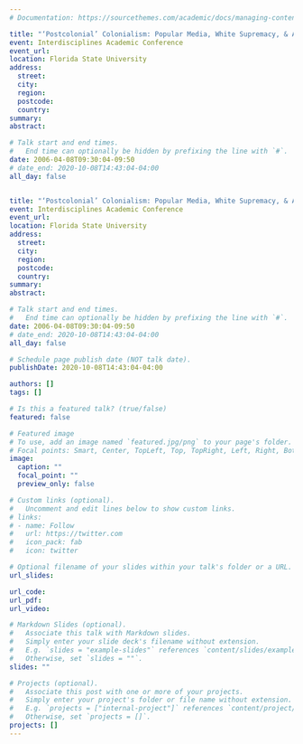 ```yaml
---
# Documentation: https://sourcethemes.com/academic/docs/managing-content/

title: "‘Postcolonial’ Colonialism: Popular Media, White Supremacy, & American Imperialism."
event: Interdisciplines Academic Conference
event_url:
location: Florida State University
address:
  street:
  city:
  region:
  postcode:
  country:
summary:
abstract:

# Talk start and end times.
#   End time can optionally be hidden by prefixing the line with `#`.
date: 2006-04-08T09:30:04-09:50
# date_end: 2020-10-08T14:43:04-04:00
all_day: false


title: "‘Postcolonial’ Colonialism: Popular Media, White Supremacy, & American Imperialism."
event: Interdisciplines Academic Conference
event_url:
location: Florida State University
address:
  street:
  city:
  region:
  postcode:
  country:
summary:
abstract:

# Talk start and end times.
#   End time can optionally be hidden by prefixing the line with `#`.
date: 2006-04-08T09:30:04-09:50
# date_end: 2020-10-08T14:43:04-04:00
all_day: false

# Schedule page publish date (NOT talk date).
publishDate: 2020-10-08T14:43:04-04:00

authors: []
tags: []

# Is this a featured talk? (true/false)
featured: false

# Featured image
# To use, add an image named `featured.jpg/png` to your page's folder. 
# Focal points: Smart, Center, TopLeft, Top, TopRight, Left, Right, BottomLeft, Bottom, BottomRight.
image:
  caption: ""
  focal_point: ""
  preview_only: false

# Custom links (optional).
#   Uncomment and edit lines below to show custom links.
# links:
# - name: Follow
#   url: https://twitter.com
#   icon_pack: fab
#   icon: twitter

# Optional filename of your slides within your talk's folder or a URL.
url_slides:

url_code:
url_pdf:
url_video:

# Markdown Slides (optional).
#   Associate this talk with Markdown slides.
#   Simply enter your slide deck's filename without extension.
#   E.g. `slides = "example-slides"` references `content/slides/example-slides.md`.
#   Otherwise, set `slides = ""`.
slides: ""

# Projects (optional).
#   Associate this post with one or more of your projects.
#   Simply enter your project's folder or file name without extension.
#   E.g. `projects = ["internal-project"]` references `content/project/deep-learning/index.md`.
#   Otherwise, set `projects = []`.
projects: []
---
```


